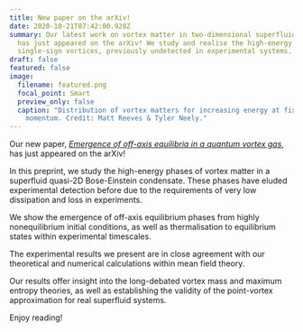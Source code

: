 ```yaml
---
title: New paper on the arXiv!
date: 2020-10-21T07:42:00.928Z
summary: Our latest work on vortex matter in two-dimensional superfluid systems
  has just appeared on the arXiv! We study and realise the high-energy phases of
  single-sign vortices, previously undetected in experimental systems.
draft: false
featured: false
image:
  filename: featured.png
  focal_point: Smart
  preview_only: false
  caption: "Distribution of vortex matters for increasing energy at fixed angular
    momentum. Credit: Matt Reeves & Tyler Neely."
---
```

Our new paper, *[Emergence of off-axis equilibria in a quantum vortex gas](https://arxiv.org/abs/2010.10049)*, has just appeared on the arXiv!

In this preprint, we study the high-energy phases of vortex matter in a superfluid quasi-2D Bose-Einstein condensate. These phases have eluded experimental detection before due to the requirements of very low dissipation and loss in experiments.

We show the emergence of off-axis equilibrium phases from highly nonequilibrium initial conditions, as well as thermalisation to equilibrium states within experimental timescales.

The experimental results we present are in close agreement with our theoretical and numerical calculations within mean field theory.

Our results offer insight into the long-debated vortex mass and maximum entropy theories, as well as establishing the validity of the point-vortex approximation for real superfluid systems.

Enjoy reading!